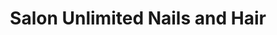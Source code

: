 ---
title: "Salon Unlimited Nails and Hair"
url: /annapolis/salon-unlimited-nails-and-hair/
shop: beauty
---